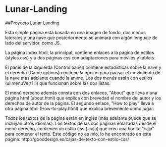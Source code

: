 # Lunar-Landing
##Proyecto Lunar Landing
<p>Esta simple página está basada en una imagen de fondo, dos menús laterales y una nave que posteriormente se animará con algún lenguaje de lado del servidor, como JS.
<p>La página index.html, la principal, contiene enlaces a la página de estilos (styles.css) y a dos páginas css con adaptaciones para móviles y tablets.
<p>El panel de la izquierda (Control panel) contiene estadísticas sobre la nave y el derecho (Game options) contiene la opción para pausar el movimiento de la nave más adelante cuando la anime. Los dos menús están con estilos (ul.menuVert1 li) que funcionan sobre las dos listas.
<p>El menú derecho además consta con dos enlaces, "About" que lleva a una página html (about.html) que explica con brevedad el nombre del autor y los derechos de autor de la página. El segundo enlace, "How to play" lleva a otra página html (How-to-play.html) que explica brevemente como jugar.
<p>Todos los textos de la página están en inglés (más adelante puede que se incluyan otros idiomas).
Los textos de las dos páginas enlazadas desde el menú derecho, contienen un estilo css (.caja) que creo una bonita "caja" para contener el texto. Este código no es mio, lo he encontrado en esta página: http://gooddesign.es/cajas-de-texto-con-estilo-css/
